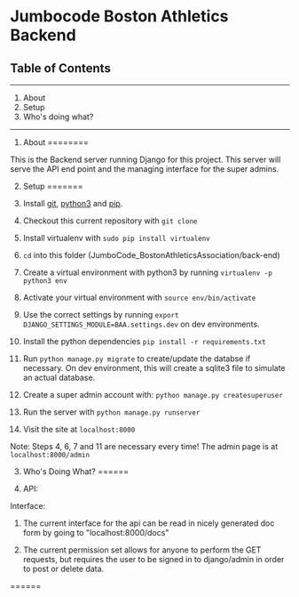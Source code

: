 Jumbocode Boston Athletics Backend
===============

## Table of Contents ##
----------------------------------------------------------

1. About
2. Setup
3. Who's doing what?

----------------------------------------------------------

1. About
========

This is the Backend server running Django for this project. This server will serve the API end point and the managing interface for the super admins.

2. Setup
=======

 1. Install [git](https://git-scm.com/book/en/v2/Getting-Started-Installing-Git), [python3](https://www.python.org/downloads/mac-osx/) and [pip](http://stackoverflow.com/questions/17271319/installing-pip-on-mac-os-x).
 2. Checkout this current repository with `git clone`
 3. Install virtualenv with `sudo pip install virtualenv`
 4. `cd` into this folder (JumboCode_BostonAthleticsAssociation/back-end)
 5. Create a virtual environment with python3 by running `virtualenv -p python3 env`
 6. Activate your virtual environment with `source env/bin/activate`
 7. Use the correct settings by running `export DJANGO_SETTINGS_MODULE=BAA.settings.dev` on dev environments.
 8. Install the python dependencies `pip install -r requirements.txt`
 9. Run `python manage.py migrate` to create/update the databse if necessary. On dev environment, this will create a sqlite3 file to simulate an actual database.
 10. Create a super admin account with: `python manage.py createsuperuser`
 11. Run the server with `python manage.py runserver`
 12. Visit the site at `localhost:8000`


Note: Steps 4, 6, 7 and 11 are necessary every time! The admin page is at `localhost:8000/admin`


3. Who's Doing What?
======

4. API:

Interface:

1) The current interface for the api can be read in nicely generated doc form by going to "localhost:8000/docs"

2) The current permission set allows for anyone to perform the GET requests, but requires the user to be signed in to
   django/admin in order to post or delete data.

======